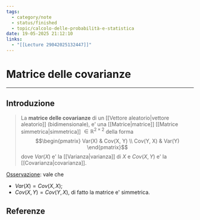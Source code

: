 ```yaml
---
tags:
  - category/note
  - status/finished
  - topic/calcolo-delle-probabilità-e-statistica
date: 19-05-2025 21:12:10
links:
  - "[[Lecture 29042025132447]]"
---
```

# Matrice delle covarianze
---
## Introduzione
> La **matrice delle covarianze** di un [[Vettore aleatorio|vettore aleatorio]] (bidimensionale), e' una [[Matrice|matrice]] [[Matrice simmetrica|simmetrica]] $\in \mathbb{R}^{2 \times 2}$ della forma
> $$\begin{pmatrix} Var(X) & Cov(X, Y) \\ Cov(Y, X) & Var(Y) \end{pmatrix}$$
> dove $Var(X)$ e' la [[Varianza|varianza]] di $X$ e $Cov(X, Y)$ e' la [[Covarianza|covarianza]].

<u>Osservazione</u>: vale che
- $Var(X) = Cov(X, X)$;
- $Cov(X, Y) = Cov(Y, X)$, di fatto la matrice e' simmetrica.

## Referenze
